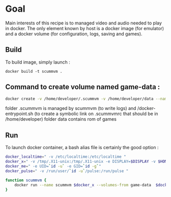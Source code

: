 # Goal

Main interests of this recipe is to managed video and audio needed to play in docker.
The only element known by host is a docker image (for emulator) and  a docker volume (for configuration, logs, saving and games).

## Build

To build image, simply launch :
```
docker build -t scummvm .
```

## Command to create volume named game-data :
```bash
docker create -v /home/developer/.scummvm -v /home/developer/data --name game-data ubuntu:xenial /bin/true
```

folder .scummvm is managed by scummvm (to write logs) and /docker-entrypoint.sh (to create a symbolic link on .scummvmrc that should be in /home/developer)
folder data contains rom of games


## Run

To launch docker container, a bash alias file is certainly the good option :

```bash
docker_localtime=" -v /etc/localtime:/etc/localtime "
docker_x=" -v /tmp/.X11-unix:/tmp/.X11-unix -e DISPLAY=$DISPLAY -v $HOME/.Xauthority:/home/developer/.Xauthority --net=host "
docker_me=" -e UID=`id -u` -e GID=`id -g`"
docker_pulse=" -v /run/user/`id -u`/pulse:/run/pulse "

function scummvm {
    docker run --name scummvm $docker_x --volumes-from game-data  $docker_pulse $docker_me $docker_localtime --rm -ti  scummvm "$@"
}
```
